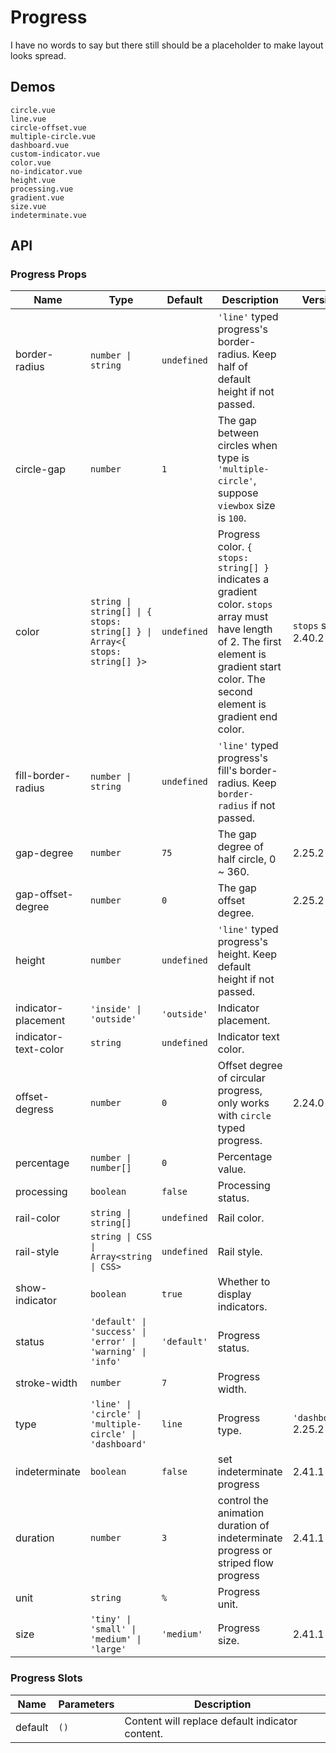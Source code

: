 # Progress

I have no words to say but there still should be a placeholder to make layout looks spread.

## Demos

```demo
circle.vue
line.vue
circle-offset.vue
multiple-circle.vue
dashboard.vue
custom-indicator.vue
color.vue
no-indicator.vue
height.vue
processing.vue
gradient.vue
size.vue
indeterminate.vue
```

## API

### Progress Props

| Name | Type | Default | Description | Version |
| --- | --- | --- | --- | --- |
| border-radius | `number \| string` | `undefined` | `'line'` typed progress's border-radius. Keep half of default height if not passed. |  |
| circle-gap | `number` | `1` | The gap between circles when type is `'multiple-circle'`, suppose `viewbox` size is `100`. |  |
| color | `string \| string[] \| { stops: string[] } \| Array<{ stops: string[] }>` | `undefined` | Progress color. `{ stops: string[] }` indicates a gradient color. `stops` array must have length of 2. The first element is gradient start color. The second element is gradient end color. | `stops` since 2.40.2 |
| fill-border-radius | `number \| string` | `undefined` | `'line'` typed progress's fill's border-radius. Keep `border-radius` if not passed. |  |
| gap-degree | `number` | `75` | The gap degree of half circle, 0 ~ 360. | 2.25.2 |
| gap-offset-degree | `number` | `0` | The gap offset degree. | 2.25.2 |
| height | `number` | `undefined` | `'line'` typed progress's height. Keep default height if not passed. |  |
| indicator-placement | `'inside' \| 'outside'` | `'outside'` | Indicator placement. |  |
| indicator-text-color | `string` | `undefined` | Indicator text color. |  |
| offset-degress | `number` | `0` | Offset degree of circular progress, only works with `circle` typed progress. | 2.24.0 |
| percentage | `number \| number[]` | `0` | Percentage value. |  |
| processing | `boolean` | `false` | Processing status. |  |
| rail-color | `string \| string[]` | `undefined` | Rail color. |  |
| rail-style | `string \| CSS \| Array<string \| CSS>` | `undefined` | Rail style. |  |
| show-indicator | `boolean` | `true` | Whether to display indicators. |  |
| status | `'default' \| 'success' \| 'error' \| 'warning' \| 'info'` | `'default'` | Progress status. |  |
| stroke-width | `number` | `7` | Progress width. |  |
| type | `'line' \| 'circle' \| 'multiple-circle' \| 'dashboard'` | `line` | Progress type. | `'dashboard'` 2.25.2 |
| indeterminate | `boolean` | `false` | set indeterminate progress | 2.41.1 |
| duration | `number` | `3` | control the animation duration of indeterminate progress or striped flow progress | 2.41.1 |
| unit | `string` | `%` | Progress unit. |  |
| size | `'tiny' \| 'small' \| 'medium' \| 'large'` | `'medium'` | Progress size. | 2.41.1 |

### Progress Slots

| Name    | Parameters | Description                                     |
| ------- | ---------- | ----------------------------------------------- |
| default | `()`       | Content will replace default indicator content. |
